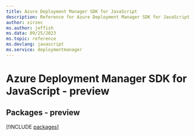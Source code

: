 ```yaml
---
title: Azure Deployment Manager SDK for JavaScript
description: Reference for Azure Deployment Manager SDK for JavaScript
author: xirzec
ms.author: jeffish
ms.data: 09/25/2023
ms.topic: reference
ms.devlang: javascript
ms.service: deploymentmanager
---
```

# Azure Deployment Manager SDK for JavaScript - preview
## Packages - preview
[!INCLUDE [packages](deployment-manager-index.md)]